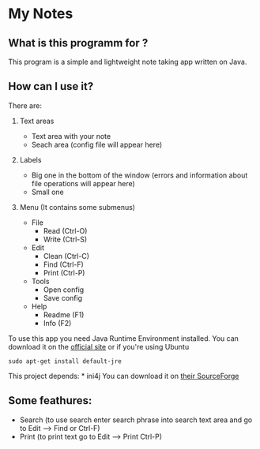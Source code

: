 My Notes
===

What is this programm for ?
---
This program is a simple and lightweight note taking app written on Java.

How can I use it?
---
There are:

1. Text areas

    * Text area with your note
    * Seach area (config file will appear here)

2. Labels

    * Big one in the bottom of the window (errors and information about file operations will appear here)
    * Small one 

3. Menu (It contains some submenus)

    * File
        * Read (Ctrl-O)
        * Write (Ctrl-S)
    * Edit
        * Clean (Ctrl-C)
        * Find (Ctrl-F)
        * Print (Ctrl-P)
    * Tools
        * Open config
        * Save config
    * Help
        * Readme (F1)
        * Info (F2)

To use this app you need Java Runtime Environment installed. You can download it on the [official site](https://java.com/ru/download/) or if you're using Ubuntu 

`sudo apt-get install default-jre`

This project depends:
	* ini4j You can download it on [their SourceForge](http://ini4j.sourceforge.net/)

Some feathures:
---

* Search (to use search enter search phrase into search text area and go to Edit --> Find or Ctrl-F)
* Print (to print text go to Edit --> Print Ctrl-P)
    

